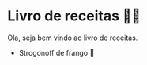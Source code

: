# Livro de receitas :man_cook:

Ola, seja bem vindo ao livro de receitas.

- Strogonoff de frango :chicken: